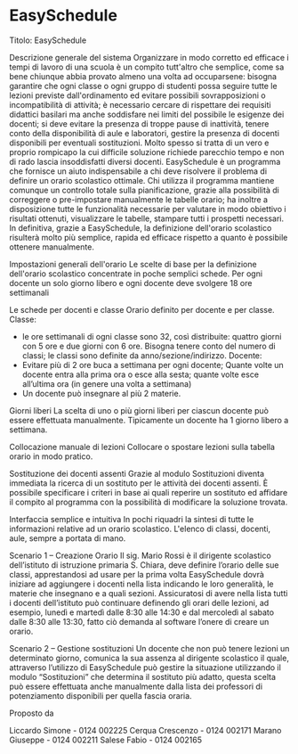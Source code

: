 # EasySchedule

Titolo: EasySchedule

Descrizione generale del sistema 
Organizzare in modo corretto ed efficace i tempi di lavoro di una scuola è un compito tutt'altro che semplice,
come sa bene chiunque abbia provato almeno una volta ad occuparsene: bisogna garantire che ogni classe o ogni gruppo di studenti possa seguire tutte le lezioni previste dall'ordinamento ed evitare possibili sovrapposizioni o incompatibilità di attività;
è necessario cercare di rispettare dei requisiti didattici basilari ma anche soddisfare nei limiti del possibile le esigenze dei docenti; 
si deve evitare la presenza di troppe pause di inattività, tenere conto della disponibilità di aule e laboratori,
gestire la presenza di docenti disponibili per eventuali sostituzioni. Molto spesso si tratta di un vero e proprio rompicapo la cui difficile soluzione richiede parecchio tempo e non di rado lascia insoddisfatti diversi docenti.
EasySchedule è un programma che fornisce un aiuto indispensabile a chi deve risolvere il problema di definire un orario scolastico ottimale. 
Chi utilizza il programma mantiene comunque un controllo totale sulla pianificazione, grazie alla possibilità di correggere o pre-impostare manualmente le tabelle orario; ha inoltre a disposizione tutte le funzionalità necessarie per valutare in modo obiettivo i risultati ottenuti,
visualizzare le tabelle, stampare tutti i prospetti necessari. In definitiva, grazie a EasySchedule, la definizione dell'orario scolastico risulterà molto più semplice, rapida ed efficace rispetto a quanto è possibile ottenere manualmente. 

Impostazioni generali dell'orario
Le scelte di base per la definizione dell'orario scolastico concentrate in poche semplici schede. 
Per ogni docente un solo giorno libero e ogni docente deve svolgere 18 ore settimanali

Le schede per docenti e classe
Orario definito per docente e per classe. 
Classe: 
-	le ore settimanali di ogni classe sono 32, così distribuite: quattro giorni con 5 ore e due giorni con 6 ore. Bisogna tenere conto del numero di classi; le classi sono definite da anno/sezione/indirizzo. 
Docente:
-	Evitare più di 2 ore buca a settimana per ogni docente; Quante volte un docente entra alla prima ora o esce alla sesta; quante volte esce all’ultima ora (in genere una volta a settimana)
-	Un docente può insegnare al più 2 materie.

Giorni liberi
La scelta di uno o più giorni liberi per ciascun docente può essere effettuata manualmente. Tipicamente un docente ha 1 giorno libero a settimana.

Collocazione manuale di lezioni
Collocare o spostare lezioni sulla tabella orario in modo pratico. 

Sostituzione dei docenti assenti
Grazie al modulo Sostituzioni diventa immediata la ricerca di un sostituto per le attività dei docenti assenti. È possibile specificare i criteri in base ai quali reperire un sostituto ed affidare il compito al programma con la possibilità di modificare la soluzione trovata. 

Interfaccia semplice e intuitiva
In pochi riquadri la sintesi di tutte le informazioni relative ad un orario scolastico. L'elenco di classi, docenti, aule, sempre a portata di mano. 




Scenario 1 – Creazione Orario
Il sig. Mario Rossi è il dirigente scolastico dell’istituto di istruzione primaria S. Chiara, 
deve definire l’orario delle sue classi, apprestandosi ad usare per la prima volta EasySchedule dovrà iniziare ad aggiungere i docenti nella lista indicando le loro generalità, le materie che insegnano e a quali sezioni. 
Assicuratosi di avere nella lista tutti i docenti dell’istituto può continuare definendo gli orari delle lezioni, 
ad esempio, lunedì e martedì dalle 8:30 alle 14:30 e dal mercoledì al sabato dalle 8:30 alle 13:30, fatto ciò demanda al software l’onere di creare un orario. 

Scenario 2 – Gestione sostituzioni
Un docente che non può tenere lezioni un determinato giorno, comunica la sua assenza al dirigente scolastico il quale, attraverso l’utilizzo di EasySchedule può gestire la situazione utilizzando il modulo “Sostituzioni” che determina il sostituto più adatto,
questa scelta può essere effettuata anche manualmente dalla lista dei professori di potenziamento disponibili per quella fascia oraria.










Proposto da

Liccardo Simone - 0124 002225
Cerqua Crescenzo - 0124 002171
Marano Giuseppe - 0124 002211
Salese Fabio - 0124 002165
